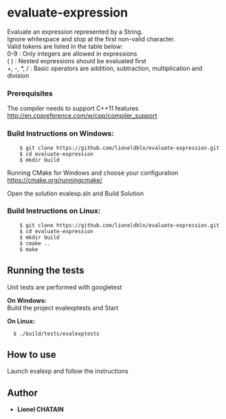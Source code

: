 # evaluate-expression

Evaluate an expression represented by a String.  
Ignore whitespace and stop at the first non-valid character.  
Valid tokens are listed in the table below:  
0-9  :  Only integers are allowed in expressions  
( )  :  Nested expressions should be evaluated first  
+, -, *, /  :  Basic operators are addition, subtraction, multiplication and division  

### Prerequisites

The compiler needs to support C++11 features  
http://en.cppreference.com/w/cpp/compiler_support

### Build Instructions on Windows:

```
    $ git clone https://github.com/lioneldbln/evaluate-expression.git
    $ cd evaluate-expression
    $ mkdir build
```
  Running CMake for Windows and choose your configuration  
  https://cmake.org/runningcmake/

  Open the solution evalexp.sln and Build Solution

### Build Instructions on Linux:

```
    $ git clone https://github.com/lioneldbln/evaluate-expression.git
    $ cd evaluate-expression
    $ mkdir build
    $ cmake ..
    $ make
```
## Running the tests

Unit tests are performed with googletest
    
  **On Windows:**  
  Build the project evalexptests and Start
  
  **On Linux:**
```
  $ ./build/tests/evalexptests
```

## How to use

Launch evalexp and follow the instructions

## Author

* **Lionel CHATAIN**

